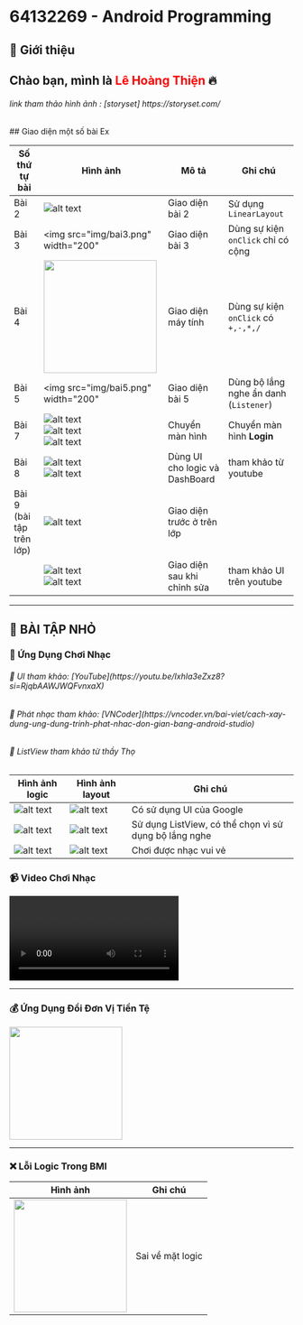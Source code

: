 # 64132269 - Android Programming  

## 🎯 Giới thiệu  
Chào bạn, mình là <span style="color: red; font-weight: bold;">Lê Hoàng Thiện</span> 🔥  
----
<h6> link tham thảo hình ảnh : [storyset] https://storyset.com/ </h6>
## Giao diện một số bài Ex

| Số thứ tự bài | Hình ảnh | Mô tả | Ghi chú |
|--------------|--------------------------------|------------------------------|--------------------------------------|
| Bài 2        | ![alt text](img/bai2.png)     | Giao diện bài 2              | Sử dụng `LinearLayout`             |
| Bài 3        | <img src="img/bai3.png" width="200"    | Giao diện bài 3              | Dùng sự kiện `onClick` chỉ có cộng  |
| Bài 4        | <img src="img/MayTinh.png" width="200">   | Giao diện máy tính           | Dùng sự kiện `onClick` có `+,-,*,/` |
| Bài 5        | <img src="img/bai5.png" width="200"     | Giao diện bài 5              | Dùng bộ lắng nghe ẩn danh (`Listener`) |
| Bài 7        | ![alt text](img/hinh1.png) <br> ![alt text](img/hinh2.png) <br> ![alt text](img/hinh3.png)  | Chuyển màn hình  | Chuyển màn hình **Login** |
| Bài 8        | ![alt text](img/DB1.png)  <br> ![alt text](img/DB2.png) <br>| Dùng UI cho logic và DashBoard | tham khảo từ youtube |
| Bài 9 (bài tập trên lớp)        | ![alt text](img/TieuHoc/Bg1.png) | Giao diện trước ở trên lớp |  |
|              | ![alt text](img/TieuHoc/neudung.png) <br> ![alt text](img/TieuHoc/logic.png) | Giao diện sau khi chỉnh sửa | tham khảo UI trên youtube |

---
## 🎯 BÀI TẬP NHỎ

### 🎵 Ứng Dụng Chơi Nhạc  

<h6> 🔗 UI tham khảo: [YouTube](https://youtu.be/IxhIa3eZxz8?si=RjqbAAWJWQFvnxaX) </h6>  
<h6> 🔗 Phát nhạc tham khảo: [VNCoder](https://vncoder.vn/bai-viet/cach-xay-dung-ung-dung-trinh-phat-nhac-don-gian-bang-android-studio) </h6>  
<h6> 🔗 ListView tham khảo từ thầy Thọ </h6>  

| Hình ảnh logic | Hình ảnh layout | Ghi chú |
|---------------|----------------|---------|
| ![alt text](img/BaiNhac/H0Nhac.png) | ![alt text](img/BaiNhac/H1Nhac.png) | Có sử dụng UI của Google |
| ![alt text](img/BaiNhac/H2Nhac.png) | ![alt text](img/BaiNhac/H3Nhac.png) | Sử dụng ListView, có thể chọn vì sử dụng bộ lắng nghe |
| ![alt text](img/BaiNhac/H4Nhac.png) | ![alt text](img/BaiNhac/H5Nhac.png) | Chơi được nhạc vui vẻ |

### 📹 Video Chơi Nhạc  
![bấm vào để nghe nhạc của hiếu monday](img/BaiNhac/Playmusic.mp4)

---

### 💰 Ứng Dụng Đổi Đơn Vị Tiền Tệ  
<img src="img/BaiTapLamThem_App_Doi_Don_vi_tien_te.png" width="200">

---

### ❌ Lỗi Logic Trong BMI  
| Hình ảnh | Ghi chú |
|----------|---------|
| <img src="img/BMI.png" width="200"> | Sai về mặt logic |
